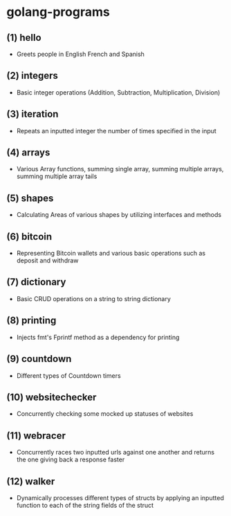 # golang-programs
## (1) hello
* Greets people in English French and Spanish
## (2) integers
* Basic integer operations (Addition, Subtraction, Multiplication, Division)
## (3) iteration
* Repeats an inputted integer the number of times specified in the input
## (4) arrays
* Various Array functions, summing single array, summing multiple arrays, summing multiple array tails
## (5) shapes
* Calculating Areas of various shapes by utilizing interfaces and methods
## (6) bitcoin
* Representing Bitcoin wallets and various basic operations such as deposit and withdraw
## (7) dictionary
* Basic CRUD operations on a string to string dictionary
## (8) printing
* Injects fmt's Fprintf method as a dependency for printing
## (9) countdown
* Different types of Countdown timers
## (10) websitechecker
* Concurrently checking some mocked up statuses of websites
## (11) webracer
* Concurrently races two inputted urls against one another and returns the one giving back a response faster
## (12) walker
* Dynamically processes different types of structs by applying an inputted function to each of the string fields of the struct